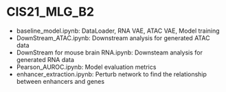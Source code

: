 # CIS21_MLG_B2
- baseline_model.ipynb: DataLoader, RNA VAE, ATAC VAE, Model training
- DownStream_ATAC.ipynb: Downstream analysis for generated ATAC data
- DownStream for mouse brain RNA.ipynb: Downsteam analysis for generated RNA data
- Pearson_AUROC.ipynb: Model evaluation metrics
- enhancer_extraction.ipynb: Perturb network to find the relationship between enhancers and genes
